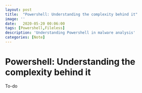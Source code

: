 ```yaml
---
layout: post
title:  "Powershell: Understanding the complexity behind it"
image: ''
date:   2020-05-20 00:06:00
tags: [Powershell,Fileless]
description: 'Understanding Powershell in malware analysis'
categories: [Note]
---
```


# Powershell: Understanding the complexity behind it
To-do